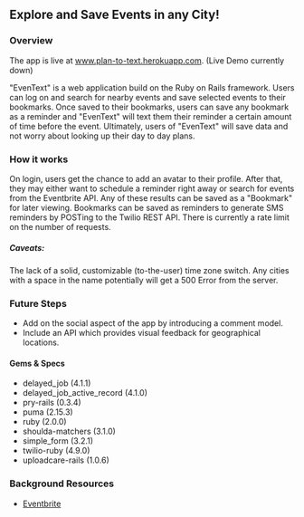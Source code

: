 
## Explore and Save Events in any City!

### Overview

The app is live at www.plan-to-text.herokuapp.com. (Live Demo currently down)

"EvenText" is a web application build on the Ruby on Rails framework. Users can log on and search for nearby events and save selected events to their bookmarks. Once saved to their bookmarks, users can save any bookmark as a reminder and "EvenText" will text them their reminder a certain amount of time before the event. Ultimately, users of "EvenText" will save data and not worry about looking up their day to day plans.

### How it works
On login, users get the chance to add an avatar to their profile. After that, they may either want to schedule a reminder right away or search for events from the Eventbrite API. Any of these results can be saved as a "Bookmark" for later viewing. Bookmarks can be saved as reminders to generate SMS reminders by POSTing to the Twilio REST API. There is currently a rate limit on the number of requests. 

##### Caveats:  
The lack of a solid, customizable (to-the-user) time zone switch. Any cities with a space in the name potentially will get a 500 Error from the server.

### Future Steps
- Add on the social aspect of the app by introducing a comment model.
- Include an API which provides visual feedback for geographical locations.

#### Gems & Specs
- delayed_job (4.1.1)
- delayed_job_active_record (4.1.0)
- pry-rails (0.3.4)
- puma (2.15.3)
- ruby (2.0.0)
- shoulda-matchers (3.1.0)
- simple_form (3.2.1)
- twilio-ruby (4.9.0)
- uploadcare-rails (1.0.6)

### Background Resources
- [Eventbrite](http://developer.eventbrite.com/)
